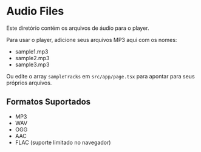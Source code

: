 # Audio Files

Este diretório contém os arquivos de áudio para o player.

Para usar o player, adicione seus arquivos MP3 aqui com os nomes:
- sample1.mp3
- sample2.mp3  
- sample3.mp3

Ou edite o array `sampleTracks` em `src/app/page.tsx` para apontar para seus próprios arquivos.

## Formatos Suportados
- MP3
- WAV
- OGG
- AAC
- FLAC (suporte limitado no navegador)